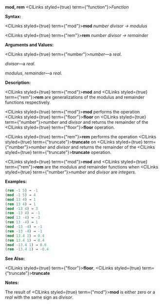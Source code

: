 **mod, rem** <ClLinks styled={true} term={"function"}><i>Function</i></ClLinks> 



**Syntax:** 



<ClLinks styled={true} term={"mod"}><b>mod</b></ClLinks> *number divisor → modulus* 



<ClLinks styled={true} term={"rem"}><b>rem</b></ClLinks> *number divisor → remainder* 



**Arguments and Values:** 



<ClLinks styled={true} term={"number"}><i>number</i></ClLinks>—a *real*. 



*divisor*—a *real*. 



*modulus*, *remainder*—a *real*. 



**Description:** 



<ClLinks styled={true} term={"mod"}><b>mod</b></ClLinks> and <ClLinks styled={true} term={"rem"}><b>rem</b></ClLinks> are generalizations of the modulus and remainder functions respectively. 



<ClLinks styled={true} term={"mod"}><b>mod</b></ClLinks> performs the operation <ClLinks styled={true} term={"floor"}><b>floor</b></ClLinks> on <ClLinks styled={true} term={"number"}><i>number</i></ClLinks> and *divisor* and returns the remainder of the <ClLinks styled={true} term={"floor"}><b>floor</b></ClLinks> operation. 



<ClLinks styled={true} term={"rem"}><b>rem</b></ClLinks> performs the operation <ClLinks styled={true} term={"truncate"}><b>truncate</b></ClLinks> on <ClLinks styled={true} term={"number"}><i>number</i></ClLinks> and *divisor* and returns the remainder of the <ClLinks styled={true} term={"truncate"}><b>truncate</b></ClLinks> operation. 



<ClLinks styled={true} term={"mod"}><b>mod</b></ClLinks> and <ClLinks styled={true} term={"rem"}><b>rem</b></ClLinks> are the modulus and remainder functions when <ClLinks styled={true} term={"number"}><i>number</i></ClLinks> and *divisor* are *integers*. 

**Examples:**
```lisp
(rem -1 5) → -1 
(mod -1 5) → 4 
(mod 13 4) → 1 
(rem 13 4) → 1 
(mod -13 4) → 3 
(rem -13 4) → -1 
(mod 13 -4) → -3 
(rem 13 -4) → 1 
(mod -13 -4) → -1 
(rem -13 -4) → -1 
(mod 13.4 1) → 0.4 
(rem 13.4 1) → 0.4 
(mod -13.4 1) → 0.6 
(rem -13.4 1) → -0.4 


```
**See Also:** 



<ClLinks styled={true} term={"floor"}><b>floor</b></ClLinks>, <ClLinks styled={true} term={"truncate"}><b>truncate</b></ClLinks> 



**Notes:** 



The result of <ClLinks styled={true} term={"mod"}><b>mod</b></ClLinks> is either zero or a *real* with the same sign as *divisor*. 



